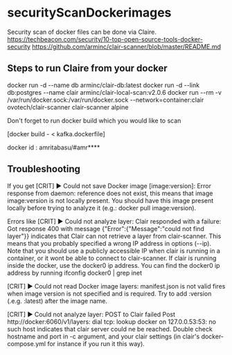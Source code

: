 # securityScanDockerimages

Security scan of docker files can be done via Claire.
https://techbeacon.com/security/10-top-open-source-tools-docker-security
https://github.com/arminc/clair-scanner/blob/master/README.md

Steps to run Claire from your docker
---------------------------------------------------------------------
docker run -d --name db arminc/clair-db:latest
docker run -d --link db:postgres --name clair arminc/clair-local-scan:v2.0.6
docker run --rm  -v /var/run/docker.sock:/var/run/docker.sock --network=container:clair ovotech/clair-scanner clair-scanner alpine

Don't forget to run docker build which you would like to scan

[docker build - < kafka.dockerfile]

docker id : amritabasu/#amr****

Troubleshooting
---------------------------------------------------------------------

If you get [CRIT] ▶ Could not save Docker image [image:version]: Error response from daemon: reference does not exist, this means that image image:version is not locally present. You should have this image present locally before trying to analyze it (e.g.: docker pull image:version).

Errors like [CRIT] ▶ Could not analyze layer: Clair responded with a failure: Got response 400 with message {"Error":{"Message":"could not find layer"}} indicates that Clair can not retrieve a layer from clair-scanner. This means that you probably specified a wrong IP address in options (--ip). Note that you should use a publicly accessible IP when clair is running in a container, or it wont be able to connect to clair-scanner. If clair is running inside the docker, use the docker0 ip address. You can find the docker0 ip address by running ifconfig docker0 | grep inet

[CRIT] ▶ Could not read Docker image layers: manifest.json is not valid fires when image version is not specified and is required. Try to add :version (.e.g. :latest) after the image name.

[CRIT] ▶ Could not analyze layer: POST to Clair failed Post http://docker:6060/v1/layers: dial tcp: lookup docker on 127.0.0.53:53: no such host indicates that clair server could ne be reached. Double check hostname and port in -c argument, and your clair settings (in clair's docker-compose.yml for instance if you run it this way).
